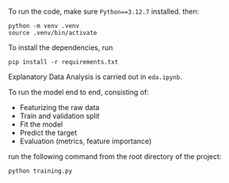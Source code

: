 To run the code, make sure `Python==3.12.7` installed. then:

```
python -m venv .venv
source .venv/bin/activate
```

To install the dependencies, run

```pip install -r requirements.txt```

Explanatory Data Analysis is carried out in `eda.ipynb`.


To run the model end to end, consisting of:

- Featurizing the raw data
- Train and validation split
- Fit the model
- Predict the target
- Evaluation (metrics, feature importance)

run the following command from the root directory of the project:

```python training.py```


